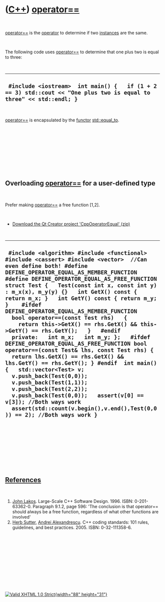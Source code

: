 



 

 

 

 

 

([C++](Cpp.htm)) [operator==](CppOperatorEqual.htm)
===================================================

 

[operator==](CppOperatorEqual.htm) is the [operator](CppOperator.htm) to
determine if two [instances](CppInstance.htm) are the same.

 

The following code uses [operator==](CppOperatorEqual.htm) to determine
that one plus two is equal to three:

 

  ----------------------------------------------------------------------------------------------------------------------
  ` #include <iostream>  int main() {   if (1 + 2 == 3) std::cout << "One plus two is equal to three" << std::endl; }`
  ----------------------------------------------------------------------------------------------------------------------

 

[operator==](CppOperatorEqual.htm) is encapsulated by the
[functor](CppFunctor.htm) [std::equal\_to](CppEqual_to.htm).

 

 

 

 

 

Overloading [operator==](CppOperatorEqual.htm) for a user-defined type
----------------------------------------------------------------------

 

Prefer making [operator==](CppOperatorEqual.htm) a free function
\[1,2\].

 

-   [Download the Qt Creator project
    'CppOperatorEqual' (zip)](CppOperatorEqual.zip)

 

  -------------------------------------------------------------------------------------------------------------------------------------------------------------------------------------------------------------------------------------------------------------------------------------------------------------------------------------------------------------------------------------------------------------------------------------------------------------------------------------------------------------------------------------------------------------------------------------------------------------------------------------------------------------------------------------------------------------------------------------------------------------------------------------------------------------------------------------------------------------------------------------------------------------------------------------------------------------------------------------------------------------------
  ` #include <algorithm> #include <functional> #include <cassert> #include <vector>  //Can even define both! #define DEFINE_OPERATOR_EQUAL_AS_MEMBER_FUNCTION #define DEFINE_OPERATOR_EQUAL_AS_FREE_FUNCTION  struct Test {   Test(const int x, const int y) : m_x(x), m_y(y) {}   int GetX() const { return m_x; }   int GetY() const { return m_y; }    #ifdef DEFINE_OPERATOR_EQUAL_AS_MEMBER_FUNCTION   bool operator==(const Test rhs)   {     return this->GetX() == rhs.GetX() && this->GetY() == rhs.GetY();   }   #endif    private:   int m_x;   int m_y; };   #ifdef DEFINE_OPERATOR_EQUAL_AS_FREE_FUNCTION bool operator==(const Test& lhs, const Test rhs) {   return lhs.GetX() == rhs.GetX() && lhs.GetY() == rhs.GetY(); } #endif  int main() {   std::vector<Test> v;   v.push_back(Test(0,0));   v.push_back(Test(1,1));   v.push_back(Test(2,2));   v.push_back(Test(0,0));   assert(v[0] == v[3]); //Both ways work   assert(std::count(v.begin(),v.end(),Test(0,0)) == 2); //Both ways work }`
  -------------------------------------------------------------------------------------------------------------------------------------------------------------------------------------------------------------------------------------------------------------------------------------------------------------------------------------------------------------------------------------------------------------------------------------------------------------------------------------------------------------------------------------------------------------------------------------------------------------------------------------------------------------------------------------------------------------------------------------------------------------------------------------------------------------------------------------------------------------------------------------------------------------------------------------------------------------------------------------------------------------------

 

 

 

 

 

[References](CppReferences.htm)
-------------------------------

 

1.  [John Lakos](CppJohnLakos.htm). Large-Scale C++ Software Design.
    1996. ISBN: 0-201-63362-0. Paragraph 9.1.2, page 596: 'The
    conclusion is that operator== should always be a free function,
    regardless of what other functions are involved'
2.  [Herb Sutter](CppHerbSutter.htm), [Andrei
    Alexandrescu](CppAndreiAlexandrescu.htm). C++ coding standards: 101
    rules, guidelines, and best practices. 2005. ISBN: 0-32-111358-6.

 

 

 

 

 





 

[![Valid XHTML 1.0 Strict](valid-xhtml10.png){width="88"
height="31"}](http://validator.w3.org/check?uri=referer)
